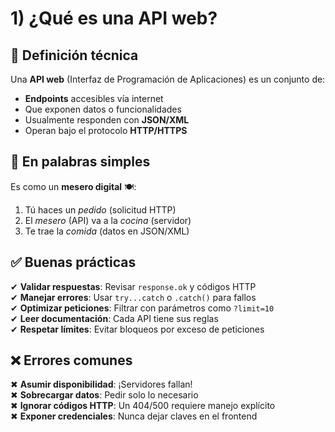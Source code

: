# 1) ¿Qué es una API web?

## 📖 Definición técnica
Una **API web** (Interfaz de Programación de Aplicaciones) es un conjunto de:
- **Endpoints** accesibles vía internet  
- Que exponen datos o funcionalidades  
- Usualmente responden con **JSON/XML**  
- Operan bajo el protocolo **HTTP/HTTPS**  

## 💬 En palabras simples
Es como un **mesero digital** 🍽️:  
1. Tú haces un *pedido* (solicitud HTTP)  
2. El *mesero* (API) va a la *cocina* (servidor)  
3. Te trae la *comida* (datos en JSON/XML)  

## ✅ Buenas prácticas
✔ **Validar respuestas**: Revisar `response.ok` y códigos HTTP  
✔ **Manejar errores**: Usar `try...catch` o `.catch()` para fallos  
✔ **Optimizar peticiones**: Filtrar con parámetros como `?limit=10`  
✔ **Leer documentación**: Cada API tiene sus reglas  
✔ **Respetar límites**: Evitar bloqueos por exceso de peticiones  

## ❌ Errores comunes
✖ **Asumir disponibilidad**: ¡Servidores fallan!  
✖ **Sobrecargar datos**: Pedir solo lo necesario  
✖ **Ignorar códigos HTTP**: Un 404/500 requiere manejo explícito  
✖ **Exponer credenciales**: Nunca dejar claves en el frontend 